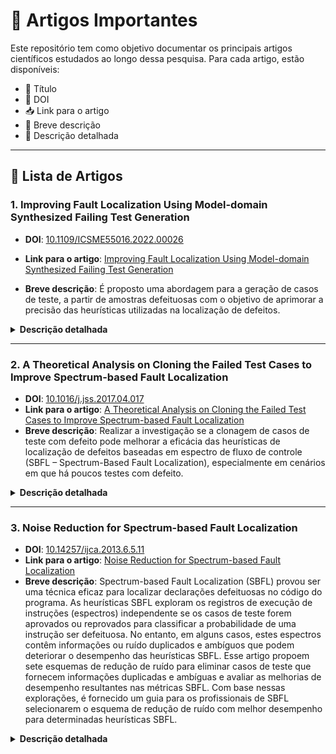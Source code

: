 # 📝 Artigos Importantes
Este repositório tem como objetivo documentar os principais artigos científicos estudados ao longo dessa pesquisa. Para cada artigo, estão disponíveis:

- 📌 Título
- 🔗 DOI
- 📥 Link para o artigo
- 📝 Breve descrição
- 📖 Descrição detalhada
---
## 📄 Lista de Artigos

### 1. **Improving Fault Localization Using Model-domain Synthesized Failing Test Generation**
- **DOI**: [10.1109/ICSME55016.2022.00026](https://doi.org/10.1109/ICSME55016.2022.00026)
- **Link para o artigo**: [Improving Fault Localization Using Model-domain Synthesized Failing Test Generation](https://github.com/Reinaldo-Jr-Dev/doutorado/blob/article/IEEE-Improving_Fault_Localization_Using_Model-domain_Synthesized_Failing_Test_Generation.pdf)

- **Breve descrição**: É proposto uma abordagem para a geração de casos de teste, a partir de amostras defeituosas com o objetivo de aprimorar a precisão das heurísticas utilizadas na localização de defeitos.
<details>
  <summary><strong>Descrição detalhada</strong></summary>
  
  - Contribuições
    - É proposto uma abordagem (técnica de over-sampling SMOTE) para a geração de casos de teste com defeitos sintetizados, a partir de amostras defeituosas extraídas do modelo de domínio (matriz de espectro de fluxo de controle). O objetivo é aprimorar a precisão das heurísticas utilizadas na localização de defeitos.
    - Os experimentos de criação das amostras de testes com defeitos, melhorou significamente as heurísticas de localização de defeitos.
  - Importância do artigo para a pesquisa
    - Foi demonstrado que o procedimento de geração de casos de teste com defeitos sintetizados representa uma estratégia eficaz para aprimorar os dados originais do modelo de domínio. Essa melhoria contribui diretamente para o aumento da precisão das heurísticas de localização de defeitos.
    - As métricas utilizadas foram: Mean Average Rank (MAR), Mean First Rank (MFR) e Relative Improvement (RImp).
</details>

---

### 2. **A Theoretical Analysis on Cloning the Failed Test Cases to Improve Spectrum-based Fault Localization**
- **DOI**: [10.1016/j.jss.2017.04.017](https://doi.org/10.1016/j.jss.2017.04.017)
- **Link para o artigo**: [A Theoretical Analysis on Cloning the Failed Test Cases to Improve Spectrum-based Fault Localization](https://github.com/Reinaldo-Jr-Dev/doutorado/blob/article/A%20Theoretical%20Analysis%20on%20Cloning%20the%20Failed%20Test%20Cases%20to%20Improve%20Spectrum-based%20Fault%20Localization.pdf)
- **Breve descrição**: Realizar a investigação se a clonagem de casos de teste com defeito pode melhorar a eficácia das heurísticas de localização de defeitos baseadas em espectro de fluxo de controle (SBFL – Spectrum-Based Fault Localization), especialmente em cenários em que há poucos testes com defeito.
<details>
  <summary><strong>Descrição detalhada</strong></summary>

  - Contribuições
    - A proposta de clonagem dos casos de teste com defeito melhorou a precisão das principais heurísticas SBFL (de 33 heurísticas avaliadas, 22 heurísticas no cenário de um defeito, 21 em dois defeitos e 23 em três defeitos obtiveram melhores resultados), com base na métrica AVG Expense (quanto esforço é necessário para localizar o defeito na lista de suspeitos).
    - É apresentado de maneira empírica que a clonagem dos testes com defeito pode melhorar as heurísticas de localização de defeitos.
    - A proposta apresentada é uma abordagem simples e eficiente (em termos computacionais) para lidar com amostras desbalanceadas.
  - Importância do artigo para a pesquisa
    - Demonstra que a clonagem de casos de testes com defeito é uma estratégia eficaz e de baixo custo computacional para melhorar a eficácia das heurísticas de localização de defeitos, especialmente quando há poucos testes com defeito disponíveis.
</details>

---

### 3. **Noise Reduction for Spectrum-based Fault Localization**
- **DOI**: [10.14257/ijca.2013.6.5.11](http://dx.doi.org/10.14257/ijca.2013.6.5.11)
- **Link para o artigo**: [Noise Reduction for Spectrum-based Fault Localization](https://github.com/Reinaldo-Jr-Dev/doutorado/blob/article/Noise_Reduction_for_Spectrum_based_Fault_Localization.pdf)
- **Breve descrição**: Spectrum-based Fault Localization (SBFL) provou ser uma técnica eficaz para localizar declarações defeituosas no código do programa. As heurísticas SBFL exploram os registros de execução de instruções (espectros) independente se os casos de teste forem aprovados ou reprovados para classificar a probabilidade de uma instrução ser defeituosa. No entanto, em alguns casos, estes espectros contêm informações ou ruído duplicados e ambíguos que podem deteriorar o desempenho das heurísticas SBFL. Esse artigo propoem sete esquemas de redução de ruído para eliminar casos de teste que fornecem informações duplicadas e ambíguas e avaliar as melhorias de desempenho resultantes nas métricas SBFL. Com base nessas explorações, é fornecido um guia para os profissionais de SBFL selecionarem o esquema de redução de ruído com melhor desempenho para determinadas heurísticas SBFL.
<details>
  <summary><strong>Descrição detalhada</strong></summary>

  - Contribuições
    - <mark>A partir da análise realizada nos espectros de programas defeituosos no Siemens Test Suite, observou-se que, em muitas versões dos programas, existem casos de teste com espectros idênticos (registro de cobertura de execução de instruções), embora as entradas de teste sejam diferentes.</mark> Estas observações em casos de teste com espectros idênticos podem ser divididas em três categorias.
	    - Um caso de teste com defeito e um caso de teste aprovado compartilham o mesmo espectro.
	    - Mais de um caso de teste com defeito compartilha o mesmo espectro.
	    - Mais de um caso de teste aprovado compartilha o mesmo espectro.
    - É proposto sete esquemas de redução de ruído para remover e eliminar casos de teste que forneçam informações duplicadas e ambíguas e avaliar as melhorias de desempenho resultantes em mais de 30 heurísticas SBFL estudadas.<mark>
      - <mark>Noise Reduction Scheme 1 (NRS1): para cada caso de teste reprovado, todos os casos de teste aprovados com espectros idênticos ao caso de teste com defeito serão removidos.</mark>
      - <mark>Noise Reduction Scheme 2 (NRS2): para cada caso de teste aprovado, todos os casos de teste reprovados com espectros idênticos ao caso de teste aprovado serão removidos.</mark>
      - <mark>Noise Reduction Scheme 3 (NRS3): para cada conjunto de casos de teste aprovados e reprovados com espectros idênticos, todos os casos de teste do conjunto serão removidos.</mark>
      - <mark>Noise Reduction Scheme 4 (NRS4): Para cada conjunto de casos de teste aprovados com espectros idênticos, todos, exceto um caso de teste, serão removidos.</mark>
      - <mark>Noise Reduction Scheme 5 (NRS5): Este esquema de redução de ruído é uma combinação de NRS4 e NRS1.</mark>
      - <mark>Noise Reduction Scheme 6 (NRS6): Este esquema de redução de ruído é uma combinação de NRS4 e NRS2.</mark>
      - <mark>Noise Reduction Scheme 7 (NRS7): Este esquema de redução de ruído é uma combinação de NRS4 e NRS3.</mark>
    - A partir dos experimentos realizados em 62 versões defeituosas de programas no Siemens Test Suite, foi descoberto que os casos de teste com espectros idênticos podem chegar a 27% no Siemens Test Suite.
    - A percentagem significativa elevada de casos de teste com espectros idênticos é essencialmente ruído para as heurísticas SBFL, o que podem deteriorar o seu desempenho.
  - Importância do artigo para a pesquisa
    - <mark>Foi demonstrado que o procedimento de eliminação dos ruídos da matriz de espectro poderá contribuir de forma significativa com a eficácia das heurísticas SBFL.</mark> 

</details>
